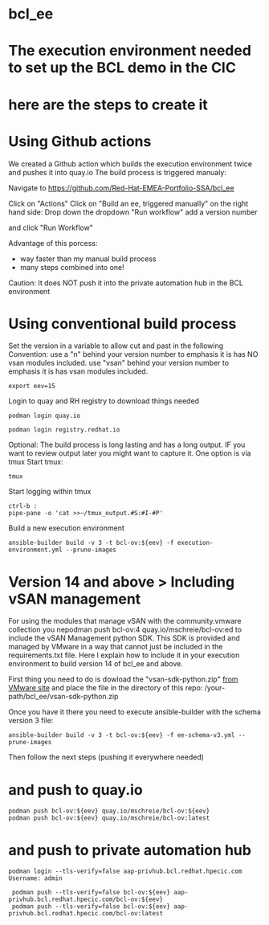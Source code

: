 # bcl_ee
# The execution environment needed to set up the BCL demo in the CIC
# here are the steps to create it

# Using Github actions
We created a Github action which builds the execution environment twice and pushes it into quay.io
The build process is triggered manualy:

Navigate to
https://github.com/Red-Hat-EMEA-Portfolio-SSA/bcl_ee

Click on "Actions"
Click on "Build an ee, triggered manually" on the right hand side:
Drop down the dropdown "Run workflow" 
add a version number

and click "Run Workflow" 

Advantage of this porcess:
* way faster than my manual build process
* many steps combined into one!

Caution: It does NOT push it into the private automation hub in the BCL environment


# Using conventional build process
Set the version in a variable to allow cut and past in the following
Convention: 
   use a "n" behind your version number to emphasis it is has NO vsan modules included.
   use "vsan" behind your version number to emphasis it is has vsan modules included.

 ```
 export eev=15
 ```
Login to quay and RH registry to download things needed
 ```
 podman login quay.io
 ```
 ```
 podman login registry.redhat.io
 ```
Optional:
The build process is long lasting and has a long output. IF you want to review output later you might want to capture it. One option is via tmux
Start tmux:
 ```
 tmux
 ```
Start logging within tmux
 ```
 ctrl-b :
 pipe-pane -o 'cat >>~/tmux_output.#S:#I-#P'
 ```

Build a new execution environment 
 ```
 ansible-builder build -v 3 -t bcl-ov:${eev} -f execution-environment.yml --prune-images
 ```

# Version 14 and above > Including vSAN management 

For using the modules that manage vSAN with the community.vmware collection you nepodman push bcl-ov:4 quay.io/mschreie/bcl-ov:ed to include the vSAN Management python SDK. This SDK is provided and managed by VMware in a way that cannot just be included in the requirements.txt file. Here I explain how to include it in your execution environment to build version 14 of bcl_ee and above.

First thing you need to do is dowload the "vsan-sdk-python.zip" [from VMware site](https://developer.vmware.com/web/sdk/7.0%20U2/vsan-python) and place the file in the directory of this repo: /your-path/bcl_ee/vsan-sdk-python.zip

Once you have it there you need to execute ansible-builder with the schema version 3 file:

```
ansible-builder build -v 3 -t bcl-ov:${eev} -f ee-schema-v3.yml --prune-images
```

Then follow the next steps (pushing it everywhere needed)

# and push to quay.io
 ```
 podman push bcl-ov:${eev} quay.io/mschreie/bcl-ov:${eev}
 podman push bcl-ov:${eev} quay.io/mschreie/bcl-ov:latest
 ```

# and push to private automation hub
 ```
 podman login --tls-verify=false aap-privhub.bcl.redhat.hpecic.com
 Username: admin
```
```
 podman push --tls-verify=false bcl-ov:${eev} aap-privhub.bcl.redhat.hpecic.com/bcl-ov:${eev}
 podman push --tls-verify=false bcl-ov:${eev} aap-privhub.bcl.redhat.hpecic.com/bcl-ov:latest
 ```
